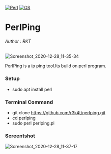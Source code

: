 [![Perl](https://img.shields.io/badge/Perl-5-black.svg)](https://metacpan.org/release/perl/)
[![OS](https://img.shields.io/badge/Tested%20On-Linux-black.svg)](https://en.wikipedia.org/wiki/Linux)

# PerlPing

<h6>Author : RKT</h6>

![Screenshot_2020-12-28_11-35-34](https://user-images.githubusercontent.com/69615463/103193288-07874580-4902-11eb-927b-57e8a8204e6e.png)


PerlPing is a  ip ping tool.Its build on perl program.

### Setup ###

+ sudo apt install perl

### Terminal Command ###

+ git clone https://github.com/r3k4t/perlping.git
+ cd perlping
+  sudo perl perlping.pl 

### Screentshot ###

![Screenshot_2020-12-28_11-37-17](https://user-images.githubusercontent.com/69615463/103193305-153ccb00-4902-11eb-8061-daee6af30215.png)
